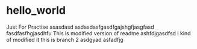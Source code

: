 # hello_world
Just For Practise
asasdasd
asdasdasfgasdfgajshgfjasgfasd
fasdfasfhgjasdhfu
This is modified version of readme
ashfdjgasdfsd
I kind of modified it
this is branch 2
asdgyad
asfadfjg

